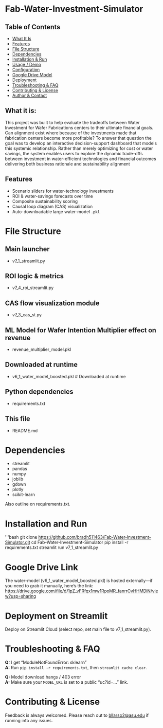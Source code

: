 # Fab-Water-Investment-Simulator

## Table of Contents
- [What It Is](#what-it-is)
- [Features](#features)
- [File Structure](#file-structure)
- [Dependencies](#dependencies)
- [Installation & Run](#installation--run)
- [Usage / Demo](#usage--demo)
- [Configuration](#configuration)
- [Google Drive Model](#google-drive-model)
- [Deployment](#deployment)
- [Troubleshooting & FAQ](#troubleshooting--faq)
- [Contributing & License](#contributing--license)
- [Author & Contact](#author--contact)

## What it is:
This project was built to help evaluate the tradeoffs between Water Investment for Wafer Fabrications centers to their ultimate financial goals. Can alignment exist where because of the investments made that fabrication centers become more profitable?  To answer that question the goal was to develop an interactive decision-support dashboard that models this systemic relationship. Rather than merely optimizing for cost or water savings, the system enables users to explore the dynamic trade-offs between investment in water-efficient technologies and financial outcomes delivering both business rationale and sustainability alignment

## Features
- Scenario sliders for water-technology investments  
- ROI & water-savings forecasts over time  
- Composite sustainability scoring  
- Causal loop diagram (CAS) visualization  
- Auto-downloadable large water-model `.pkl`

# File Structure
## Main launcher
-  v7_1_streamlit.py         
## ROI logic & metrics
- v7_4_roi_streamlit.py
## CAS flow visualization module
- v7_3_cas_st.py
## ML Model for Wafer Intention Multiplier effect on revenue
- revenue_multiplier_model.pkl 
## Downloaded at runtime
- v6_1_water_model_boosted.pkl  # Downloaded at runtime
## Python dependencies
- requirements.txt           
## This file
-  README.md                

# Dependencies
- streamlit
- pandas
- numpy
- joblib
- gdown
- plotly
- scikit-learn

Also outline on requirements.txt. 

# Installation and Run
'''bash
git clone https://github.com/bradh511463/Fab-Water-Investment-Simulator.git
cd Fab-Water-Investment-Simulator
pip install -r requirements.txt
streamlit run v7_1_streamlit.py


# Google Drive Link
The water-model (v6_1_water_model_boosted.pkl) is hosted externally—if you need to grab it manually, here’s the link:
https://drive.google.com/file/d/1pZ_vFRfqx1mw1RpoMR_fanrrOvHHMDiN/view?usp=sharing

# Deployment on Streamlit
Deploy on Streamlit Cloud (select repo, set main file to v7_1_streamlit.py).

# Troubleshooting & FAQ

**Q:** I get “ModuleNotFoundError: sklearn”  
**A:** Run `pip install -r requirements.txt`, then `streamlit cache clear`.

**Q:** Model download hangs / 403 error  
**A:** Make sure your `MODEL_URL` is set to a public “uc?id=…” link.



# Contributing & License
Feedback is always welcomed. Please reach out to bllarso2@asu.edu if running into any issues. 

